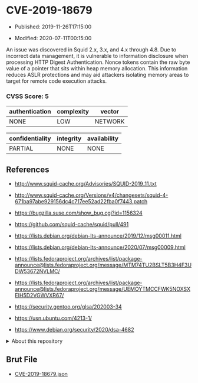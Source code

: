 # CVE-2019-18679

- Published: 2019-11-26T17:15:00

- Modified: 2020-07-11T00:15:00

An issue was discovered in Squid 2.x, 3.x, and 4.x through 4.8. Due to incorrect data management, it is vulnerable to information disclosure when processing HTTP Digest Authentication. Nonce tokens contain the raw byte value of a pointer that sits within heap memory allocation. This information reduces ASLR protections and may aid attackers isolating memory areas to target for remote code execution attacks.

### CVSS Score: **5**

| authentication | complexity | vector |
| --- | --- | --- |
| NONE | LOW | NETWORK |

| confidentiality | integrity | availability |
| --- | --- | --- |
| PARTIAL | NONE | NONE |

## References

* http://www.squid-cache.org/Advisories/SQUID-2019_11.txt

* http://www.squid-cache.org/Versions/v4/changesets/squid-4-671ba97abe929156dc4c717ee52ad22fba0f7443.patch

* https://bugzilla.suse.com/show_bug.cgi?id=1156324

* https://github.com/squid-cache/squid/pull/491

* https://lists.debian.org/debian-lts-announce/2019/12/msg00011.html

* https://lists.debian.org/debian-lts-announce/2020/07/msg00009.html

* https://lists.fedoraproject.org/archives/list/package-announce@lists.fedoraproject.org/message/MTM74TU2BSLT5B3H4F3UDW53672NVLMC/

* https://lists.fedoraproject.org/archives/list/package-announce@lists.fedoraproject.org/message/UEMOYTMCCFWK5NOXSXEIH5D2VGWVXR67/

* https://security.gentoo.org/glsa/202003-34

* https://usn.ubuntu.com/4213-1/

* https://www.debian.org/security/2020/dsa-4682

<details>
<summary>About this repository</summary> 

  This repository is part of the project [Live Hack CVE](https://github.com/Live-Hack-CVE). Main website can be found [www.live-hack.org](https://www.live-hack.org) 
  
  Made by [Sn0wAlice](https://github.com/Sn0wAlice) for the people that care about security and need to have a feed of the latest CVEs. Hope you enjoy it, don't forget to star the repo and follow me on [Twitter](https://twitter.com/Sn0wAlice) and [Github](https://github.com/Sn0wAlice). And that is my [personnal website](https://www.alice-snow.me/)

  - [Home Page](https://github.com/Live-Hack-CVE)
  - [Framework](https://github.com/Live-Hack-CVE/cve-framework)
  - [CVE database](https://github.com/Live-Hack-CVE/full_database)
  - [Changelog](https://github.com/Live-Hack-CVE/Changelog)
</details>

## Brut File

* [CVE-2019-18679.json](https://raw.githubusercontent.com/Live-Hack-CVE/full_database/main/cves/2019/CVE-2019-18679.json)

